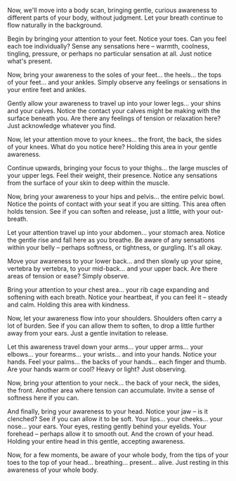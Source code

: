 Now, we'll move into a body scan, bringing gentle, curious awareness to different parts of your body, without judgment. Let your breath continue to flow naturally in the background.

Begin by bringing your attention to your feet. Notice your toes. Can you feel each toe individually? Sense any sensations here – warmth, coolness, tingling, pressure, or perhaps no particular sensation at all. Just notice what's present.

Now, bring your awareness to the soles of your feet... the heels... the tops of your feet... and your ankles. Simply observe any feelings or sensations in your entire feet and ankles.

Gently allow your awareness to travel up into your lower legs... your shins and your calves. Notice the contact your calves might be making with the surface beneath you. Are there any feelings of tension or relaxation here? Just acknowledge whatever you find.

Now, let your attention move to your knees... the front, the back, the sides of your knees. What do you notice here? Holding this area in your gentle awareness.

Continue upwards, bringing your focus to your thighs... the large muscles of your upper legs. Feel their weight, their presence. Notice any sensations from the surface of your skin to deep within the muscle.

Now, bring your awareness to your hips and pelvis... the entire pelvic bowl. Notice the points of contact with your seat if you are sitting. This area often holds tension. See if you can soften and release, just a little, with your out-breath.

Let your attention travel up into your abdomen... your stomach area. Notice the gentle rise and fall here as you breathe. Be aware of any sensations within your belly – perhaps softness, or tightness, or gurgling. It's all okay.

Move your awareness to your lower back... and then slowly up your spine, vertebra by vertebra, to your mid-back... and your upper back. Are there areas of tension or ease? Simply observe.

Bring your attention to your chest area... your rib cage expanding and softening with each breath. Notice your heartbeat, if you can feel it – steady and calm. Holding this area with kindness.

Now, let your awareness flow into your shoulders. Shoulders often carry a lot of burden. See if you can allow them to soften, to drop a little further away from your ears. Just a gentle invitation to release.

Let this awareness travel down your arms... your upper arms... your elbows... your forearms... your wrists... and into your hands. Notice your hands. Feel your palms... the backs of your hands... each finger and thumb. Are your hands warm or cool? Heavy or light? Just observing.

Now, bring your attention to your neck... the back of your neck, the sides, the front. Another area where tension can accumulate. Invite a sense of softness here if you can.

And finally, bring your awareness to your head. Notice your jaw – is it clenched? See if you can allow it to be soft. Your lips... your cheeks... your nose... your ears. Your eyes, resting gently behind your eyelids. Your forehead – perhaps allow it to smooth out. And the crown of your head. Holding your entire head in this gentle, accepting awareness.

Now, for a few moments, be aware of your whole body, from the tips of your toes to the top of your head... breathing... present... alive. Just resting in this awareness of your whole body.
